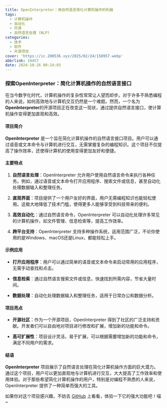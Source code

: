 ```yaml
---
title: OpenInterpreter：用自然语言简化计算机操作的利器
tags:
  - 计算机操作
  - 自动化
  - 开源
  - 自然语言处理 (NLP)
categories:
  - 技术
  - 软件
  - 开源项目
cover: 'https://ic.200536.xyz/2025/02/24/158957.webp'
abbrlink: 19457
date: 2024-10-26 00:24:03
---
```


### 探索OpenInterpreter：简化计算机操作的自然语言接口

在当今数字化时代，计算机操作的复杂性常常让人望而却步。对于许多不熟悉编程的人来说，如何高效地与计算机交互仍然是一个难题。然而，一个名为**OpenInterpreter**的开源项目正在改变这一现状，通过提供自然语言接口，使计算机操作变得更加直观和高效。

#### 项目简介

**OpenInterpreter** 是一个旨在简化计算机操作的自然语言接口项目。用户可以通过语音或文本命令与计算机进行交互，无需掌握复杂的编程知识。这个项目不仅提高了操作效率，还使得计算机的使用变得更加友好和便捷。

#### 主要特点

1. **自然语言处理**：OpenInterpreter 允许用户使用自然语言命令来执行各种任务。例如，通过语音或文本命令打开应用程序、搜索文件或信息，甚至自动化处理数据输入和整理任务。
   
2. **直观界面**：项目提供了一个用户友好的界面，用户无需编程知识也能轻松使用。这极大地降低了技术门槛，使得更多人能够享受到科技带来的便利。

3. **高效自动化**：通过自然语言命令，OpenInterpreter 可以自动化处理许多常见的计算机操作，如文件管理、信息检索等，提高工作效率。

4. **跨平台支持**：OpenInterpreter 支持多种操作系统，适用范围广泛，不论你使用的是Windows、macOS还是Linux，都能轻松上手。

#### 示例应用

- **打开应用程序**：用户可以通过简单的语音或文本命令来启动常用的应用程序，无需手动查找和点击。
     
- **信息检索**：通过自然语言搜索文件或信息，快速找到所需内容，节省大量时间。
       
- **数据处理**：自动化处理数据输入和整理任务，适用于日常办公和数据分析。

#### 项目亮点

- **开源社区**：作为一个开源项目，OpenInterpreter 得到了社区的广泛支持和贡献。开发者们可以自由地对项目进行修改和扩展，增加新的功能和命令。
         
- **高可扩展性**：项目设计灵活，易于扩展，可以根据需要增加新的功能和命令，满足不同用户的需求。

#### 结语

**OpenInterpreter** 项目展示了自然语言处理在简化计算机操作方面的巨大潜力。通过这个项目，用户可以更加直观地与计算机进行交互，大大提高了工作效率和使用体验。对于那些希望简化计算机操作的用户，特别是对编程不熟悉的人来说，OpenInterpreter 提供了一种简单而强大的工具。

如果你对这个项目感兴趣，不妨去 [GitHub](https://github.com/OpenInterpreter/open-interpreter) 上看看，体验一下它的强大功能吧！喵~
